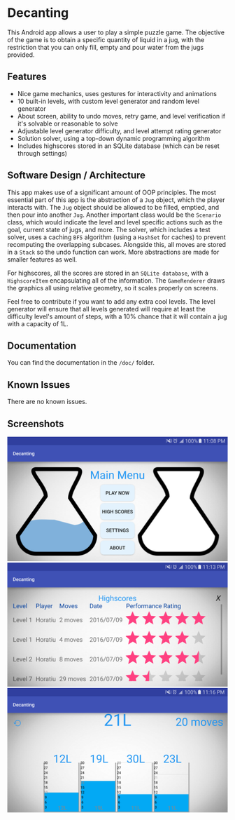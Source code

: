 # Decanting

This Android app allows a user to play a simple puzzle game. The objective of the game is to obtain a specific quantity of liquid in a jug, with the restriction that you can only fill, empty and pour water from the jugs provided.

## Features
* Nice game mechanics, uses gestures for interactivity and animations
* 10 built-in levels, with custom level generator and random level generator
* About screen, ability to undo moves, retry game, and level verification if it's solvable or reasonable to solve
* Adjustable level generator difficulty, and level attempt rating generator
* Solution solver, using a top-down dynamic programming algorithm
* Includes highscores stored in an SQLite database (which can be reset through settings)

## Software Design / Architecture
This app makes use of a significant amount of OOP principles. The most essential part of this app is the abstraction of a `Jug` object, which the player interacts with. The `Jug` object should be allowed to be filled, emptied, and then pour into another `Jug`. Another important class would be the `Scenario` class, which would indicate the level and level specific actions such as the goal, current state of jugs, and more. The solver, which includes a test solver, uses a caching `BFS` algorithm (using a `HashSet` for caches) to prevent recomputing the overlapping subcases. Alongside this, all moves are stored in a `Stack` so the undo function can work. More abstractions are made for smaller features as well.

For highscores, all the scores are stored in an `SQLite database`, with a `HighscoreItem` encapsulating all of the information. The `GameRenderer` draws the graphics all using relative geometry, so it scales properly on screens. 

Feel free to contribute if you want to add any extra cool levels. The level generator will ensure that all levels generated will require at least the difficulty level's amount of steps, with a 10% chance that it will contain a jug with a capacity of 1L.

## Documentation
You can find the documentation in the `/doc/` folder.

## Known Issues
There are no known issues.

## Screenshots
![Some Error Occured](/screenshots/screenshotA.png?raw=true "")
![Some Error Occured](/screenshots/screenshotB.png?raw=true "")
![Some Error Occured](/screenshots/screenshotC.png?raw=true "")
